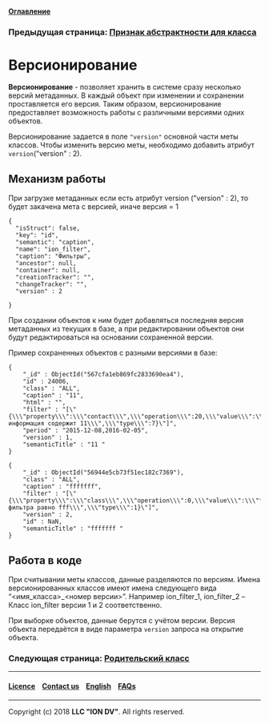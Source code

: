 #### [Оглавление](/docs/ru/index.md)

### Предыдущая страница: [Признак абстрактности для класса](/docs/ru/2_system_description/metadata_structure/meta_class/abstract.md)

# Версионирование
 
 
 **Версионирование** - позволяет хранить в системе сразу несколько версий метаданных. В каждый объект при изменении и сохранении проставляется его версия. Таким образом, версионирование предоставляет возможность работы с различными версиями одних объектов.  
 
 Версионирование задается в поле `"version"` основной части меты классов. Чтобы изменить версию меты, необходимо добавить атрибут  `version`("version" : 2).
 
## Механизм работы
 При загрузке метаданных если есть атрибут  version ("version" : 2), то будет закачена мета с версией, иначе версия = 1 
 ```
 {
   "isStruct": false,
   "key": "id",
   "semantic": "caption",
   "name": "ion_filter",
   "caption": "Фильтры",
   "ancestor": null,
   "container": null,
   "creationTracker": "",
   "changeTracker": "",
   "version" : 2
  
 }
 
 ```
 
 При создании объектов к ним будет добавляться последняя версия метаданных из текущих в базе, а при редактировании объектов они будут редактироваться на основании сохраненной версии. 
 
 Пример сохраненных объектов с разными версиями в базе:
 ```
 {
     "_id" : ObjectId("567cfa1eb869fc2833690ea4"),
     "id" : 24006,
     "class" : "ALL",
     "caption" : "11",
     "html" : "",
     "filter" : "[\"{\\\"property\\\":\\\"contact\\\",\\\"operation\\\":20,\\\"value\\\":\\\"11\\\",\\\"title\\\":\\\"Контактная информация содержит 11\\\",\\\"type\\\":7}\"]",
     "period" : "2015-12-08,2016-02-05",
     "version" : 1,
     "semanticTitle" : "11 "
 }
 
 {
     "_id" : ObjectId("56944e5cb73f51ec182c7369"),
     "class" : "ALL",
     "caption" : "fffffff",
     "filter" : "[\"{\\\"property\\\":\\\"class\\\",\\\"operation\\\":0,\\\"value\\\":\\\"fff\\\",\\\"title\\\":\\\"Класс фильтра равно fff\\\",\\\"type\\\":1}\"]",
     "version" : 2,
     "id" : NaN,
     "semanticTitle" : "fffffff "
 }
 ```
 
 
## Работа в коде
 
При считывании меты классов, данные разделяются по версиям.  Имена версионированных классов имеют имена следующего вида “<имя_класса>_<номер версии>”. Например ion_filter_1, ion_filter_2 – Класс ion_filter версии 1 и 2 соответственно.  

При выборке объектов, данные берутся с учётом версии. Версия объекта передаётся в виде параметра `version` запроса на открытие объекта.


### Следующая страница: [Родительский класс](/docs/ru/2_system_description/metadata_structure/meta_class/ancestor.md)
--------------------------------------------------------------------------  


 #### [Licence](/LICENCE.md) &ensp;  [Contact us](https://iondv.com) &ensp;  [English](/docs/en/2_system_description/metadata_structure/meta_class/metaversion.md)   &ensp; [FAQs](/faqs.md)          



--------------------------------------------------------------------------  

Copyright (c) 2018 **LLC "ION DV"**.
All rights reserved. 